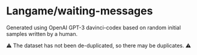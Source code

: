 # Langame/waiting-messages
Generated using OpenAI GPT-3 davinci-codex based on random initial samples written by a human.

⚠️ The dataset has not been de-duplicated, so there may be duplicates. ⚠️